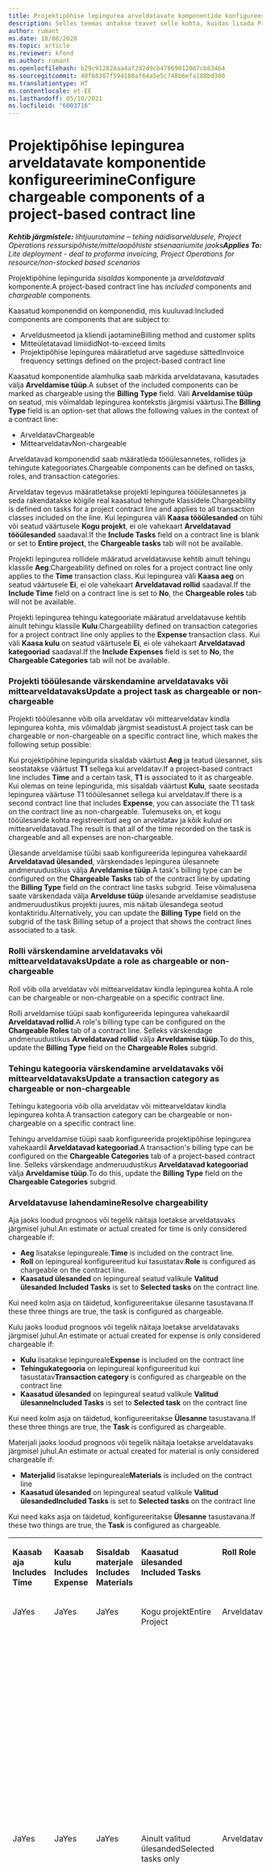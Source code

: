```yaml
---
title: Projektipõhise lepingurea arveldatavate komponentide konfigureerimine
description: Selles teemas antakse teavet selle kohta, kuidas lisada Project Operationsis lepinguridadele arveldatavaid komponente.
author: rumant
ms.date: 10/08/2020
ms.topic: article
ms.reviewer: kfend
ms.author: rumant
ms.openlocfilehash: b29c912828aa4af2d2d9cb47869012087cb834b4
ms.sourcegitcommit: 40f68387f594180af64a5e5c748b6efa188bd300
ms.translationtype: HT
ms.contentlocale: et-EE
ms.lasthandoff: 05/10/2021
ms.locfileid: "6003716"
---
```

# <a name="configure-chargeable-components-of-a-project-based-contract-line"></a><span data-ttu-id="b8df3-103">Projektipõhise lepingurea arveldatavate komponentide konfigureerimine</span><span class="sxs-lookup"><span data-stu-id="b8df3-103">Configure chargeable components of a project-based contract line</span></span>

<span data-ttu-id="b8df3-104">_**Kehtib järgmistele:** lihtjuurutamine – tehing näidisarveldusele, Project Operations ressursipõhiste/mittelaopõhiste stsenaariumite jaoks_</span><span class="sxs-lookup"><span data-stu-id="b8df3-104">_**Applies To:** Lite deployment - deal to proforma invoicing, Project Operations for resource/non-stocked based scenarios_</span></span>

<span data-ttu-id="b8df3-105">Projektipõhine lepingurida *sisaldas* komponente ja *arveldatavaid* komponente.</span><span class="sxs-lookup"><span data-stu-id="b8df3-105">A project-based contract line has *included* components and *chargeable* components.</span></span>

<span data-ttu-id="b8df3-106">Kaasatud komponendid on komponendid, mis kuuluvad:</span><span class="sxs-lookup"><span data-stu-id="b8df3-106">Included components are components that are subject to:</span></span>

  - <span data-ttu-id="b8df3-107">Arveldusmeetod ja kliendi jaotamine</span><span class="sxs-lookup"><span data-stu-id="b8df3-107">Billing method and customer splits</span></span>
  - <span data-ttu-id="b8df3-108">Mitteületatavad limiidid</span><span class="sxs-lookup"><span data-stu-id="b8df3-108">Not-to-exceed limits</span></span> 
  - <span data-ttu-id="b8df3-109">Projektipõhise lepingurea määratletud arve sageduse sätted</span><span class="sxs-lookup"><span data-stu-id="b8df3-109">Invoice frequency settings defined on the project-based contract line</span></span>

<span data-ttu-id="b8df3-110">Kaasatud komponentide alamhulka saab märkida arveldatavana, kasutades välja **Arveldamise tüüp**.</span><span class="sxs-lookup"><span data-stu-id="b8df3-110">A subset of the included components can be marked as chargeable using the **Billing Type** field.</span></span> <span data-ttu-id="b8df3-111">Väli **Arveldamise tüüp** on seatud, mis võimaldab lepingurea kontekstis järgmisi väärtusi.</span><span class="sxs-lookup"><span data-stu-id="b8df3-111">The **Billing Type** field is an option-set that allows the following values in the context of a contract line:</span></span>

  - <span data-ttu-id="b8df3-112">Arveldatav</span><span class="sxs-lookup"><span data-stu-id="b8df3-112">Chargeable</span></span>
  - <span data-ttu-id="b8df3-113">Mittearveldatav</span><span class="sxs-lookup"><span data-stu-id="b8df3-113">Non-chargeable</span></span>

<span data-ttu-id="b8df3-114">Arveldatavad komponendid saab määratleda tööülesannetes, rollides ja tehingute kategooriates.</span><span class="sxs-lookup"><span data-stu-id="b8df3-114">Chargeable components can be defined on tasks, roles, and transaction categories.</span></span>

<span data-ttu-id="b8df3-115">Arveldatav tegevus määratletakse projekti lepingurea tööülesannetes ja seda rakendatakse kõigile real kaasatud tehingute klassidele.</span><span class="sxs-lookup"><span data-stu-id="b8df3-115">Chargeability is defined on tasks for a project contract line and applies to all transaction classes included on the line.</span></span> <span data-ttu-id="b8df3-116">Kui lepingurea väli **Kaasa tööülesanded** on tühi või seatud väärtusele **Kogu projekt**, ei ole vahekaart **Arveldatavad tööülesanded** saadaval.</span><span class="sxs-lookup"><span data-stu-id="b8df3-116">If the **Include Tasks** field on a contract line is blank or set to **Entire project**, the **Chargeable tasks** tab will not be available.</span></span>

<span data-ttu-id="b8df3-117">Projekti lepingurea rollidele määratud arveldatavuse kehtib ainult tehingu klassile **Aeg**.</span><span class="sxs-lookup"><span data-stu-id="b8df3-117">Chargeability defined on roles for a project contract line only applies to the **Time** transaction class.</span></span> <span data-ttu-id="b8df3-118">Kui lepingurea väli **Kaasa aeg** on seatud väärtusele **Ei**, ei ole vahekaart **Arveldatavad rollid** saadaval.</span><span class="sxs-lookup"><span data-stu-id="b8df3-118">If the **Include Time** field on a contract line is set to **No**, the **Chargeable roles** tab will not be available.</span></span>

<span data-ttu-id="b8df3-119">Projekti lepingurea tehingu kategooriate määratud arveldatavuse kehtib ainult tehingu klassile **Kulu**.</span><span class="sxs-lookup"><span data-stu-id="b8df3-119">Chargeability defined on transaction categories for a project contract line only applies to the **Expense** transaction class.</span></span> <span data-ttu-id="b8df3-120">Kui väli **Kaasa kulu** on seatud väärtusele **Ei**, ei ole vahekaart **Arveldatavad kategooriad** saadaval.</span><span class="sxs-lookup"><span data-stu-id="b8df3-120">If the **Include Expenses** field is set to **No**, the **Chargeable Categories** tab will not be available.</span></span>

### <a name="update-a-project-task-as-chargeable-or-non-chargeable"></a><span data-ttu-id="b8df3-121">Projekti tööülesande värskendamine arveldatavaks või mittearveldatavaks</span><span class="sxs-lookup"><span data-stu-id="b8df3-121">Update a project task as chargeable or non-chargeable</span></span>

<span data-ttu-id="b8df3-122">Projekti tööülesanne võib olla arveldatav või mittearveldatav kindla lepingurea kohta, mis võimaldab järgmist seadistust.</span><span class="sxs-lookup"><span data-stu-id="b8df3-122">A project task can be chargeable or non-chargeable on a specific contract line, which makes the following setup possible:</span></span>

<span data-ttu-id="b8df3-123">Kui projektipõhine lepingurida sisaldab väärtust **Aeg** ja teatud ülesannet, siis seostatakse väärtust **T1** sellega kui arveldatav.</span><span class="sxs-lookup"><span data-stu-id="b8df3-123">If a project-based contract line includes **Time** and a certain task, **T1** is associated to it as chargeable.</span></span> <span data-ttu-id="b8df3-124">Kui olemas on teine lepingurida, mis sisaldab väärtust **Kulu**, saate seostada lepingurea väärtuse T1 tööülesannet sellega kui arveldatav.</span><span class="sxs-lookup"><span data-stu-id="b8df3-124">If there is a second contract line that includes **Expense**, you can associate the T1 task on the contract line as non-chargeable.</span></span> <span data-ttu-id="b8df3-125">Tulemuseks on, et kogu tööülesande kohta registreeritud aeg on arveldatav ja kõik kulud on mittearveldatavad.</span><span class="sxs-lookup"><span data-stu-id="b8df3-125">The result is that all of the time recorded on the task is chargeable and all expenses are non-chargeable.</span></span>

<span data-ttu-id="b8df3-126">Ülesande arveldamise tüübi saab konfigureerida lepingurea vahekaardil **Arveldatavad ülesanded**, värskendades lepingurea ülesannete andmeruudustikus välja **Arveldamise tüüp**.</span><span class="sxs-lookup"><span data-stu-id="b8df3-126">A task's billing type can be configured on the **Chargeable Tasks** tab of the contract line by updating the **Billing Type** field on the contract line tasks subgrid.</span></span> <span data-ttu-id="b8df3-127">Teise võimalusena saate värskendada välja **Arvelduse tüüp** ülesande arveldamise seadistuse andmeruudustikus projekti juures, mis näitab ülesandega seotud kontaktiridu.</span><span class="sxs-lookup"><span data-stu-id="b8df3-127">Alternatively, you can update the **Billing Type** field on the subgrid of the task Billing setup of a project that shows the contract lines associated to a task.</span></span>

### <a name="update-a-role-as-chargeable-or-non-chargeable"></a><span data-ttu-id="b8df3-128">Rolli värskendamine arveldatavaks või mittearveldatavaks</span><span class="sxs-lookup"><span data-stu-id="b8df3-128">Update a role as chargeable or non-chargeable</span></span>

<span data-ttu-id="b8df3-129">Roll võib olla arveldatav või mittearveldatav kindla lepingurea kohta.</span><span class="sxs-lookup"><span data-stu-id="b8df3-129">A role can be chargeable or non-chargeable on a specific contract line.</span></span>

<span data-ttu-id="b8df3-130">Rolli arveldamise tüüpi saab konfigureerida lepingurea vahekaardil **Arveldatavad rollid**.</span><span class="sxs-lookup"><span data-stu-id="b8df3-130">A role's billing type can be configured on the **Chargeable Roles** tab of a contract line.</span></span> <span data-ttu-id="b8df3-131">Selleks värskendage andmeruudustikus **Arveldatavad rollid** välja **Arveldamise tüüp**.</span><span class="sxs-lookup"><span data-stu-id="b8df3-131">To do this, update the **Billing Type** field on the **Chargeable Roles** subgrid.</span></span>

### <a name="update-a-transaction-category-as-chargeable-or-non-chargeable"></a><span data-ttu-id="b8df3-132">Tehingu kategooria värskendamine arveldatavaks või mittearveldatavaks</span><span class="sxs-lookup"><span data-stu-id="b8df3-132">Update a transaction category as chargeable or non-chargeable</span></span>

<span data-ttu-id="b8df3-133">Tehingu kategooria võib olla arveldatav või mittearveldatav kindla lepingurea kohta.</span><span class="sxs-lookup"><span data-stu-id="b8df3-133">A transaction category can be chargeable or non-chargeable on a specific contract line.</span></span>

<span data-ttu-id="b8df3-134">Tehingu arveldamise tüüpi saab konfigureerida projektipõhise lepingurea vahekaardil **Arveldatavad kategooriad**.</span><span class="sxs-lookup"><span data-stu-id="b8df3-134">A transaction's billing type can be configured on the **Chargeable Categories** tab of a project-based contract line.</span></span> <span data-ttu-id="b8df3-135">Selleks värskendage andmeruudustikus **Arveldatavad kategooriad** välja **Arveldamise tüüp**.</span><span class="sxs-lookup"><span data-stu-id="b8df3-135">To do this, update the **Billing Type** field on the **Chargeable Categories** subgrid.</span></span>

### <a name="resolve-chargeability"></a><span data-ttu-id="b8df3-136">Arveldatavuse lahendamine</span><span class="sxs-lookup"><span data-stu-id="b8df3-136">Resolve chargeability</span></span>

<span data-ttu-id="b8df3-137">Aja jaoks loodud prognoos või tegelik näitaja loetakse arveldatavaks järgmisel juhul.</span><span class="sxs-lookup"><span data-stu-id="b8df3-137">An estimate or actual created for time is only considered chargeable if:</span></span>

   - <span data-ttu-id="b8df3-138">**Aeg** lisatakse lepingureale.</span><span class="sxs-lookup"><span data-stu-id="b8df3-138">**Time** is included on the contract line.</span></span>
   - <span data-ttu-id="b8df3-139">**Roll** on lepingureal konfigureeritud kui tasustatav.</span><span class="sxs-lookup"><span data-stu-id="b8df3-139">**Role** is configured as chargeable on the contract line.</span></span>
   - <span data-ttu-id="b8df3-140">**Kaasatud ülesanded** on lepingureal seatud valikule **Valitud ülesanded**.</span><span class="sxs-lookup"><span data-stu-id="b8df3-140">**Included Tasks** is set to **Selected tasks** on the contract line.</span></span>
 
 <span data-ttu-id="b8df3-141">Kui need kolm asja on täidetud, konfigureeritakse ülesanne tasustavana.</span><span class="sxs-lookup"><span data-stu-id="b8df3-141">If these three things are true, the task is configured as chargeable.</span></span> 

<span data-ttu-id="b8df3-142">Kulu jaoks loodud prognoos või tegelik näitaja loetakse arveldatavaks järgmisel juhul.</span><span class="sxs-lookup"><span data-stu-id="b8df3-142">An estimate or actual created for expense is only considered chargeable if:</span></span>

   - <span data-ttu-id="b8df3-143">**Kulu** lisatakse lepingureale</span><span class="sxs-lookup"><span data-stu-id="b8df3-143">**Expense** is included on the contract line</span></span>
   - <span data-ttu-id="b8df3-144">**Tehingukategooria** on lepingureal konfigureeritud kui tasustatav</span><span class="sxs-lookup"><span data-stu-id="b8df3-144">**Transaction category** is configured as chargeable on the contract line</span></span>
   - <span data-ttu-id="b8df3-145">**Kaasatud ülesanded** on lepingureal seatud valikule **Valitud ülesanne**</span><span class="sxs-lookup"><span data-stu-id="b8df3-145">**Included Tasks** is set to **Selected task** on the contract line</span></span>
  
 <span data-ttu-id="b8df3-146">Kui need kolm asja on täidetud, konfigureeritakse **Ülesanne** tasustavana.</span><span class="sxs-lookup"><span data-stu-id="b8df3-146">If these three things are true, the **Task** is configured as chargeable.</span></span> 

<span data-ttu-id="b8df3-147">Materjali jaoks loodud prognoos või tegelik näitaja loetakse arveldatavaks järgmisel juhul.</span><span class="sxs-lookup"><span data-stu-id="b8df3-147">An estimate or actual created for material is only considered chargeable if:</span></span>

   - <span data-ttu-id="b8df3-148">**Materjalid** lisatakse lepingureale</span><span class="sxs-lookup"><span data-stu-id="b8df3-148">**Materials** is included on the contract line</span></span>
   - <span data-ttu-id="b8df3-149">**Kaasatud ülesanded** on lepingureal seatud valikule **Valitud ülesanded**</span><span class="sxs-lookup"><span data-stu-id="b8df3-149">**Included Tasks** is set to **Selected tasks** on the contract line</span></span>

<span data-ttu-id="b8df3-150">Kui need kaks asja on täidetud, konfigureeritakse **Ülesanne** tasustavana.</span><span class="sxs-lookup"><span data-stu-id="b8df3-150">If these two things are true, the **Task** is configured as chargeable.</span></span> 

<table border="0" cellspacing="0" cellpadding="0">
    <tbody>
        <tr>
            <td width="70" valign="top">
                <p><span data-ttu-id="b8df3-151">
                    <strong>Kaasab aja</strong>
                </span><span class="sxs-lookup"><span data-stu-id="b8df3-151">
                    <strong>Includes Time</strong>
                </span></span></p>
            </td>
            <td width="78" valign="top">
                <p><span data-ttu-id="b8df3-152">
                    <strong>Kaasab kulu</strong>
                    <strong></strong>
                </span><span class="sxs-lookup"><span data-stu-id="b8df3-152">
                    <strong>Includes Expense</strong>
                    <strong></strong>
                </span></span></p>
            </td>
            <td width="63" valign="top">
                <p><span data-ttu-id="b8df3-153">
                    <strong>Sisaldab materjale</strong>
                    <strong></strong>
                </span><span class="sxs-lookup"><span data-stu-id="b8df3-153">
                    <strong>Includes Materials</strong>
                    <strong></strong>
                </span></span></p>
            </td>
            <td width="75" valign="top">
                <p><span data-ttu-id="b8df3-154">
                    <strong>Kaasatud ülesanded</strong>
                    <strong></strong>
                </span><span class="sxs-lookup"><span data-stu-id="b8df3-154">
                    <strong>Included Tasks</strong>
                    <strong></strong>
                </span></span></p>
            </td>
            <td width="65" valign="top">
                <p><span data-ttu-id="b8df3-155">
                    <strong>Roll</strong>
                    <strong></strong>
                </span><span class="sxs-lookup"><span data-stu-id="b8df3-155">
                    <strong>Role</strong>
                    <strong></strong>
                </span></span></p>
            </td>
            <td width="70" valign="top">
                <p><span data-ttu-id="b8df3-156">
                    <strong>Kategooria</strong>
                    <strong></strong>
                </span><span class="sxs-lookup"><span data-stu-id="b8df3-156">
                    <strong>Category</strong>
                    <strong></strong>
                </span></span></p>
            </td>
            <td width="65" valign="top">
                <p><span data-ttu-id="b8df3-157">
                    <strong>Toiming</strong>
                    <strong></strong>
                </span><span class="sxs-lookup"><span data-stu-id="b8df3-157">
                    <strong>Task</strong>
                    <strong></strong>
                </span></span></p>
            </td>
            <td width="350" valign="top">
                <p><span data-ttu-id="b8df3-158">
                    <strong>Tasustatavuse mõju</strong>
                </span><span class="sxs-lookup"><span data-stu-id="b8df3-158">
                    <strong>Chargeability impact</strong>
                </span></span></p>
            </td>
        </tr>
        <tr>
            <td width="70" valign="top">
                <p>
<span data-ttu-id="b8df3-159">Ja</span><span class="sxs-lookup"><span data-stu-id="b8df3-159">Yes</span></span> </p>
            </td>
            <td width="78" valign="top">
                <p>
<span data-ttu-id="b8df3-160">Ja</span><span class="sxs-lookup"><span data-stu-id="b8df3-160">Yes</span></span> </p>
            </td>
            <td width="63" valign="top">
                <p>
<span data-ttu-id="b8df3-161">Ja</span><span class="sxs-lookup"><span data-stu-id="b8df3-161">Yes</span></span> </p>
            </td>
            <td width="75" valign="top">
                <p>
<span data-ttu-id="b8df3-162">Kogu projekt</span><span class="sxs-lookup"><span data-stu-id="b8df3-162">Entire Project</span></span> </p>
            </td>
            <td width="65" valign="top">
                <p>
<span data-ttu-id="b8df3-163">Arveldatav</span><span class="sxs-lookup"><span data-stu-id="b8df3-163">Chargeable</span></span> </p>
            </td>
            <td width="70" valign="top">
                <p>
<span data-ttu-id="b8df3-164">Arveldatav</span><span class="sxs-lookup"><span data-stu-id="b8df3-164">Chargeable</span></span> </p>
            </td>
            <td width="65" valign="top">
                <p>
<span data-ttu-id="b8df3-165">Ei saa seadistada</span><span class="sxs-lookup"><span data-stu-id="b8df3-165">Can't be set</span></span> </p>
            </td>
            <td width="350" valign="top">
                <p>
<span data-ttu-id="b8df3-166">Tegeliku aja arveldamine: <strong>arveldatav</strong>
                </span><span class="sxs-lookup"><span data-stu-id="b8df3-166">Billing on a time actual: <strong>Chargeable</strong>
                </span></span></p>
                <p>
<span data-ttu-id="b8df3-167">Tegeliku kulu arveldamise tüüp: <strong>arveldatav</strong>
                </span><span class="sxs-lookup"><span data-stu-id="b8df3-167">Billing type on expense actual: <strong>Chargeable</strong>
                </span></span></p>
                <p>
<span data-ttu-id="b8df3-168">Tegeliku materjali arveldamise tüüp: <strong>arveldatav</strong>
                </span><span class="sxs-lookup"><span data-stu-id="b8df3-168">Billing type on material actual: <strong>Chargeable</strong>
                </span></span></p>
            </td>
        </tr>
        <tr>
            <td width="70" valign="top">
                <p>
<span data-ttu-id="b8df3-169">Ja</span><span class="sxs-lookup"><span data-stu-id="b8df3-169">Yes</span></span> </p>
            </td>
            <td width="78" valign="top">
                <p>
<span data-ttu-id="b8df3-170">Ja</span><span class="sxs-lookup"><span data-stu-id="b8df3-170">Yes</span></span> </p>
            </td>
            <td width="63" valign="top">
                <p>
<span data-ttu-id="b8df3-171">Ja</span><span class="sxs-lookup"><span data-stu-id="b8df3-171">Yes</span></span> </p>
            </td>
            <td width="75" valign="top">
                <p>
<span data-ttu-id="b8df3-172">Ainult valitud ülesanded</span><span class="sxs-lookup"><span data-stu-id="b8df3-172">Selected tasks only</span></span> </p>
            </td>
            <td width="65" valign="top">
                <p>
<span data-ttu-id="b8df3-173">Arveldatav</span><span class="sxs-lookup"><span data-stu-id="b8df3-173">Chargeable</span></span> </p>
            </td>
            <td width="70" valign="top">
                <p>
<span data-ttu-id="b8df3-174">Arveldatav</span><span class="sxs-lookup"><span data-stu-id="b8df3-174">Chargeable</span></span> </p>
            </td>
            <td width="65" valign="top">
                <p>
<span data-ttu-id="b8df3-175">Arveldatav</span><span class="sxs-lookup"><span data-stu-id="b8df3-175">Chargeable</span></span> </p>
            </td>
            <td width="350" valign="top">
                <p>
<span data-ttu-id="b8df3-176">Tegeliku aja arveldamine: <strong>arveldatav</strong>
                </span><span class="sxs-lookup"><span data-stu-id="b8df3-176">Billing on a time actual: <strong>Chargeable</strong>
                </span></span></p>
                <p>
<span data-ttu-id="b8df3-177">Tegeliku kulu arveldamise tüüp: <strong>arveldatav</strong>
                </span><span class="sxs-lookup"><span data-stu-id="b8df3-177">Billing type on expense actual: <strong>Chargeable</strong>
                </span></span></p>
                <p>
<span data-ttu-id="b8df3-178">Tegeliku materjali arveldamise tüüp: <strong>arveldatav</strong>
                </span><span class="sxs-lookup"><span data-stu-id="b8df3-178">Billing type on material actual: <strong>Chargeable</strong>
                </span></span></p>
            </td>
        </tr>
        <tr>
            <td width="70" valign="top">
                <p>
<span data-ttu-id="b8df3-179">Ja</span><span class="sxs-lookup"><span data-stu-id="b8df3-179">Yes</span></span> </p>
            </td>
            <td width="78" valign="top">
                <p>
<span data-ttu-id="b8df3-180">Ja</span><span class="sxs-lookup"><span data-stu-id="b8df3-180">Yes</span></span> </p>
            </td>
            <td width="63" valign="top">
                <p>
<span data-ttu-id="b8df3-181">Ja</span><span class="sxs-lookup"><span data-stu-id="b8df3-181">Yes</span></span> </p>
            </td>
            <td width="75" valign="top">
                <p>
<span data-ttu-id="b8df3-182">Ainult valitud ülesanded</span><span class="sxs-lookup"><span data-stu-id="b8df3-182">Selected tasks only</span></span> </p>
            </td>
            <td width="65" valign="top">
                <p><span data-ttu-id="b8df3-183">
                    <strong>Mittearveldatav</strong>
                </span><span class="sxs-lookup"><span data-stu-id="b8df3-183">
                    <strong>Non - Chargeable</strong>
                </span></span></p>
            </td>
            <td width="70" valign="top">
                <p>
<span data-ttu-id="b8df3-184">Arveldatav</span><span class="sxs-lookup"><span data-stu-id="b8df3-184">Chargeable</span></span> </p>
            </td>
            <td width="65" valign="top">
                <p>
<span data-ttu-id="b8df3-185">Arveldatav</span><span class="sxs-lookup"><span data-stu-id="b8df3-185">Chargeable</span></span> </p>
            </td>
            <td width="350" valign="top">
                <p>
<span data-ttu-id="b8df3-186">Tegeliku aja arveldamine: <strong>mittearveldatav</strong>
                </span><span class="sxs-lookup"><span data-stu-id="b8df3-186">Billing on a time actual: <strong>Non-Chargeable</strong>
                </span></span></p>
                <p>
<span data-ttu-id="b8df3-187">Tegeliku kulu arveldamise tüüp: Arveldatav</span><span class="sxs-lookup"><span data-stu-id="b8df3-187">Billing type on expense actual: Chargeable</span></span> </p>
                <p>
<span data-ttu-id="b8df3-188">Tegeliku materjali arveldamise tüüp: arveldatav</span><span class="sxs-lookup"><span data-stu-id="b8df3-188">Billing type on material actual: Chargeable</span></span> </p>
            </td>
        </tr>
        <tr>
            <td width="70" valign="top">
                <p>
<span data-ttu-id="b8df3-189">Ja</span><span class="sxs-lookup"><span data-stu-id="b8df3-189">Yes</span></span> </p>
            </td>
            <td width="78" valign="top">
                <p>
<span data-ttu-id="b8df3-190">Ja</span><span class="sxs-lookup"><span data-stu-id="b8df3-190">Yes</span></span> </p>
            </td>
            <td width="63" valign="top">
                <p>
<span data-ttu-id="b8df3-191">Ja</span><span class="sxs-lookup"><span data-stu-id="b8df3-191">Yes</span></span> </p>
            </td>
            <td width="75" valign="top">
                <p>
<span data-ttu-id="b8df3-192">Ainult valitud ülesanded</span><span class="sxs-lookup"><span data-stu-id="b8df3-192">Selected tasks only</span></span> </p>
            </td>
            <td width="65" valign="top">
                <p>
<span data-ttu-id="b8df3-193">Arveldatav</span><span class="sxs-lookup"><span data-stu-id="b8df3-193">Chargeable</span></span> </p>
            </td>
            <td width="70" valign="top">
                <p>
<span data-ttu-id="b8df3-194">Arveldatav</span><span class="sxs-lookup"><span data-stu-id="b8df3-194">Chargeable</span></span> </p>
            </td>
            <td width="65" valign="top">
                <p><span data-ttu-id="b8df3-195">
                    <strong>Mittearveldatav</strong>
                </span><span class="sxs-lookup"><span data-stu-id="b8df3-195">
                    <strong>Non-Chargeable</strong>
                </span></span></p>
            </td>
            <td width="350" valign="top">
                <p>
<span data-ttu-id="b8df3-196">Tegeliku aja arveldamine: <strong>mittearveldatav</strong>
                </span><span class="sxs-lookup"><span data-stu-id="b8df3-196">Billing on a time actual: <strong>Non-Chargeable</strong>
                </span></span></p>
                <p>
<span data-ttu-id="b8df3-197">Tegeliku kulu arveldamise tüüp: <strong>mittearveldatav</strong>
                </span><span class="sxs-lookup"><span data-stu-id="b8df3-197">Billing type on expense actual: <strong>Non-Chargeable</strong>
                </span></span></p>
                <p>
<span data-ttu-id="b8df3-198">Tegeliku materjali arveldamise tüüp: <strong>mittearveldatav</strong>
                </span><span class="sxs-lookup"><span data-stu-id="b8df3-198">Billing type on material actual: <strong>Non-Chargeable</strong>
                </span></span></p>
            </td>
        </tr>
        <tr>
            <td width="70" valign="top">
                <p>
<span data-ttu-id="b8df3-199">Ja</span><span class="sxs-lookup"><span data-stu-id="b8df3-199">Yes</span></span> </p>
            </td>
            <td width="78" valign="top">
                <p>
<span data-ttu-id="b8df3-200">Ja</span><span class="sxs-lookup"><span data-stu-id="b8df3-200">Yes</span></span> </p>
            </td>
            <td width="63" valign="top">
                <p>
<span data-ttu-id="b8df3-201">Ja</span><span class="sxs-lookup"><span data-stu-id="b8df3-201">Yes</span></span> </p>
            </td>
            <td width="75" valign="top">
                <p>
<span data-ttu-id="b8df3-202">Ainult valitud ülesanded</span><span class="sxs-lookup"><span data-stu-id="b8df3-202">Selected tasks only</span></span> </p>
            </td>
            <td width="65" valign="top">
                <p><span data-ttu-id="b8df3-203">
                    <strong>Mittearveldatav</strong>
                </span><span class="sxs-lookup"><span data-stu-id="b8df3-203">
                    <strong>Non-Chargeable</strong>
                </span></span></p>
            </td>
            <td width="70" valign="top">
                <p>
<span data-ttu-id="b8df3-204">Arveldatav</span><span class="sxs-lookup"><span data-stu-id="b8df3-204">Chargeable</span></span> </p>
            </td>
            <td width="65" valign="top">
                <p><span data-ttu-id="b8df3-205">
                    <strong>Mittearveldatav</strong>
                </span><span class="sxs-lookup"><span data-stu-id="b8df3-205">
                    <strong>Non- Chargeable</strong>
                </span></span></p>
            </td>
            <td width="350" valign="top">
                <p>
<span data-ttu-id="b8df3-206">Tegeliku aja arveldamine: <strong>mittearveldatav</strong>
                </span><span class="sxs-lookup"><span data-stu-id="b8df3-206">Billing on a time actual: <strong>Non-Chargeable</strong>
                </span></span></p>
                <p>
<span data-ttu-id="b8df3-207">Tegeliku kulu arveldamise tüüp: <strong>mittearveldatav</strong>
                </span><span class="sxs-lookup"><span data-stu-id="b8df3-207">Billing type on expense actual: <strong>Non-Chargeable</strong>
                </span></span></p>
                <p>
<span data-ttu-id="b8df3-208">Tegeliku materjali arveldamise tüüp: <strong>mittearveldatav</strong>
                </span><span class="sxs-lookup"><span data-stu-id="b8df3-208">Billing type on material actual: <strong> Non-Chargeable</strong>
                </span></span></p>
            </td>
        </tr>
        <tr>
            <td width="70" valign="top">
                <p>
<span data-ttu-id="b8df3-209">Ja</span><span class="sxs-lookup"><span data-stu-id="b8df3-209">Yes</span></span> </p>
            </td>
            <td width="78" valign="top">
                <p>
<span data-ttu-id="b8df3-210">Ja</span><span class="sxs-lookup"><span data-stu-id="b8df3-210">Yes</span></span> </p>
            </td>
            <td width="63" valign="top">
                <p>
<span data-ttu-id="b8df3-211">Ja</span><span class="sxs-lookup"><span data-stu-id="b8df3-211">Yes</span></span> </p>
            </td>
            <td width="75" valign="top">
                <p>
<span data-ttu-id="b8df3-212">Ainult valitud ülesanded</span><span class="sxs-lookup"><span data-stu-id="b8df3-212">Selected tasks only</span></span> </p>
            </td>
            <td width="65" valign="top">
                <p><span data-ttu-id="b8df3-213">
                    <strong>Mittearveldatav</strong>
                </span><span class="sxs-lookup"><span data-stu-id="b8df3-213">
                    <strong>Non-Chargeable</strong>
                </span></span></p>
            </td>
            <td width="70" valign="top">
                <p><span data-ttu-id="b8df3-214">
                    <strong>Mittearveldatav</strong>
                </span><span class="sxs-lookup"><span data-stu-id="b8df3-214">
                    <strong>Non-Chargeable</strong>
                </span></span></p>
            </td>
            <td width="65" valign="top">
                <p>
<span data-ttu-id="b8df3-215">Arveldatav</span><span class="sxs-lookup"><span data-stu-id="b8df3-215">Chargeable</span></span> </p>
            </td>
            <td width="350" valign="top">
                <p>
<span data-ttu-id="b8df3-216">Tegeliku aja arveldamine: <strong>mittearveldatav</strong>
                </span><span class="sxs-lookup"><span data-stu-id="b8df3-216">Billing on a time actual: <strong>Non-Chargeable</strong>
                </span></span></p>
                <p>
<span data-ttu-id="b8df3-217">Tegeliku kulu arveldamise tüüp: <strong>mittearveldatav</strong>
                </span><span class="sxs-lookup"><span data-stu-id="b8df3-217">Billing type on expense actual: <strong> Non-Chargeable</strong>
                </span></span></p>
                <p>
<span data-ttu-id="b8df3-218">Tegeliku materjali arveldamise tüüp: arveldatav</span><span class="sxs-lookup"><span data-stu-id="b8df3-218">Billing type on material actual: Chargeable</span></span> </p>
            </td>
        </tr>
        <tr>
            <td width="70" valign="top">
                <p><span data-ttu-id="b8df3-219">
                    <strong>No</strong>
                </span><span class="sxs-lookup"><span data-stu-id="b8df3-219">
                    <strong>No</strong>
                </span></span></p>
            </td>
            <td width="78" valign="top">
                <p>
<span data-ttu-id="b8df3-220">Ja</span><span class="sxs-lookup"><span data-stu-id="b8df3-220">Yes</span></span> </p>
            </td>
            <td width="63" valign="top">
                <p>
<span data-ttu-id="b8df3-221">Ja</span><span class="sxs-lookup"><span data-stu-id="b8df3-221">Yes</span></span> </p>
            </td>
            <td width="75" valign="top">
                <p>
<span data-ttu-id="b8df3-222">Kogu projekt</span><span class="sxs-lookup"><span data-stu-id="b8df3-222">Entire Project</span></span> </p>
            </td>
            <td width="65" valign="top">
                <p>
<span data-ttu-id="b8df3-223">Ei saa seadistada</span><span class="sxs-lookup"><span data-stu-id="b8df3-223">Can't be set</span></span> </p>
            </td>
            <td width="70" valign="top">
                <p><span data-ttu-id="b8df3-224">
                    <strong>Arveldatav</strong>
                </span><span class="sxs-lookup"><span data-stu-id="b8df3-224">
                    <strong>Chargeable</strong>
                </span></span></p>
            </td>
            <td width="65" valign="top">
                <p>
<span data-ttu-id="b8df3-225">Ei saa seadistada</span><span class="sxs-lookup"><span data-stu-id="b8df3-225">Can't be set</span></span> </p>
            </td>
            <td width="350" valign="top">
                <p>
<span data-ttu-id="b8df3-226">Tegeliku aja arveldamine: <strong>pole saadaval</strong>
                </span><span class="sxs-lookup"><span data-stu-id="b8df3-226">Billing on a time actual: <strong>Not available</strong>
                </span></span></p>
                <p>
<span data-ttu-id="b8df3-227">Tegeliku kulu arveldamise tüüp: Arveldatav</span><span class="sxs-lookup"><span data-stu-id="b8df3-227">Billing type on expense actual: Chargeable</span></span> </p>
                <p>
<span data-ttu-id="b8df3-228">Tegeliku materjali arveldamise tüüp: arveldatav</span><span class="sxs-lookup"><span data-stu-id="b8df3-228">Billing type on material actual: Chargeable</span></span> </p>
            </td>
        </tr>
        <tr>
            <td width="70" valign="top">
                <p><span data-ttu-id="b8df3-229">
                    <strong>No</strong>
                </span><span class="sxs-lookup"><span data-stu-id="b8df3-229">
                    <strong>No</strong>
                </span></span></p>
            </td>
            <td width="78" valign="top">
                <p>
<span data-ttu-id="b8df3-230">Ja</span><span class="sxs-lookup"><span data-stu-id="b8df3-230">Yes</span></span> </p>
            </td>
            <td width="63" valign="top">
                <p>
<span data-ttu-id="b8df3-231">Ja</span><span class="sxs-lookup"><span data-stu-id="b8df3-231">Yes</span></span> </p>
            </td>
            <td width="75" valign="top">
                <p>
<span data-ttu-id="b8df3-232">Kogu projekt</span><span class="sxs-lookup"><span data-stu-id="b8df3-232">Entire Project</span></span> </p>
            </td>
            <td width="65" valign="top">
                <p>
<span data-ttu-id="b8df3-233">Ei saa seadistada</span><span class="sxs-lookup"><span data-stu-id="b8df3-233">Can't be set</span></span> </p>
            </td>
            <td width="70" valign="top">
                <p><span data-ttu-id="b8df3-234">
                    <strong>Mittearveldatav</strong>
                </span><span class="sxs-lookup"><span data-stu-id="b8df3-234">
                    <strong>Non-Chargeable</strong>
                </span></span></p>
            </td>
            <td width="65" valign="top">
                <p>
<span data-ttu-id="b8df3-235">Ei saa seadistada</span><span class="sxs-lookup"><span data-stu-id="b8df3-235">Can't be set</span></span> </p>
            </td>
            <td width="350" valign="top">
                <p>
<span data-ttu-id="b8df3-236">Tegeliku aja arveldamine: <strong>pole saadaval</strong>
                </span><span class="sxs-lookup"><span data-stu-id="b8df3-236">Billing on a time actual: <strong>Not available</strong>
                </span></span></p>
                <p>
<span data-ttu-id="b8df3-237">Tegeliku kulu arveldamise tüüp: <strong>mittearveldatav</strong>
                </span><span class="sxs-lookup"><span data-stu-id="b8df3-237">Billing type on expense actual: <strong> Non-chargeable</strong>
                </span></span></p>
                <p>
<span data-ttu-id="b8df3-238">Tegeliku materjali arveldamise tüüp: arveldatav</span><span class="sxs-lookup"><span data-stu-id="b8df3-238">Billing type on material actual: Chargeable</span></span> </p>
            </td>
        </tr>
        <tr>
            <td width="70" valign="top">
                <p>
<span data-ttu-id="b8df3-239">Ja</span><span class="sxs-lookup"><span data-stu-id="b8df3-239">Yes</span></span> </p>
            </td>
            <td width="78" valign="top">
                <p><span data-ttu-id="b8df3-240">
                    <strong>No</strong>
                </span><span class="sxs-lookup"><span data-stu-id="b8df3-240">
                    <strong>No</strong>
                </span></span></p>
            </td>
            <td width="63" valign="top">
                <p>
<span data-ttu-id="b8df3-241">Ja</span><span class="sxs-lookup"><span data-stu-id="b8df3-241">Yes</span></span> </p>
            </td>
            <td width="75" valign="top">
                <p>
<span data-ttu-id="b8df3-242">Kogu projekt</span><span class="sxs-lookup"><span data-stu-id="b8df3-242">Entire Project</span></span> </p>
            </td>
            <td width="65" valign="top">
                <p>
<span data-ttu-id="b8df3-243">Arveldatav</span><span class="sxs-lookup"><span data-stu-id="b8df3-243">Chargeable</span></span> </p>
            </td>
            <td width="70" valign="top">
                <p>
<span data-ttu-id="b8df3-244">Ei saa seadistada</span><span class="sxs-lookup"><span data-stu-id="b8df3-244">Can't be set</span></span> </p>
            </td>
            <td width="65" valign="top">
                <p>
<span data-ttu-id="b8df3-245">Ei saa seadistada</span><span class="sxs-lookup"><span data-stu-id="b8df3-245">Can't be set</span></span> </p>
            </td>
            <td width="350" valign="top">
                <p>
<span data-ttu-id="b8df3-246">Tegeliku aja arveldamine: Arveldatav</span><span class="sxs-lookup"><span data-stu-id="b8df3-246">Billing on a time actual: Chargeable</span></span> </p>
                <p>
<span data-ttu-id="b8df3-247">Tegeliku kulu arveldamise tüüp: <strong>pole saadaval</strong>
                </span><span class="sxs-lookup"><span data-stu-id="b8df3-247">Billing type on expense actual:<strong> Not available</strong>
                </span></span></p>
                <p>
<span data-ttu-id="b8df3-248">Tegeliku materjali arveldamise tüüp: arveldatav</span><span class="sxs-lookup"><span data-stu-id="b8df3-248">Billing type on material actual: Chargeable</span></span> </p>
            </td>
        </tr>
        <tr>
            <td width="70" valign="top">
                <p>
<span data-ttu-id="b8df3-249">Ja</span><span class="sxs-lookup"><span data-stu-id="b8df3-249">Yes</span></span> </p>
            </td>
            <td width="78" valign="top">
                <p><span data-ttu-id="b8df3-250">
                    <strong>No</strong>
                </span><span class="sxs-lookup"><span data-stu-id="b8df3-250">
                    <strong>No</strong>
                </span></span></p>
            </td>
            <td width="63" valign="top">
                <p>
<span data-ttu-id="b8df3-251">Ja</span><span class="sxs-lookup"><span data-stu-id="b8df3-251">Yes</span></span> </p>
            </td>
            <td width="75" valign="top">
                <p>
<span data-ttu-id="b8df3-252">Kogu projekt</span><span class="sxs-lookup"><span data-stu-id="b8df3-252">Entire Project</span></span> </p>
            </td>
            <td width="65" valign="top">
                <p><span data-ttu-id="b8df3-253">
                    <strong>Mittearveldatav</strong>
                </span><span class="sxs-lookup"><span data-stu-id="b8df3-253">
                    <strong>Non-Chargeable</strong>
                </span></span></p>
            </td>
            <td width="70" valign="top">
                <p>
<span data-ttu-id="b8df3-254">Ei saa seadistada</span><span class="sxs-lookup"><span data-stu-id="b8df3-254">Can't be set</span></span> </p>
            </td>
            <td width="65" valign="top">
                <p>
<span data-ttu-id="b8df3-255">Ei saa seadistada</span><span class="sxs-lookup"><span data-stu-id="b8df3-255">Can't be set</span></span> </p>
            </td>
            <td width="350" valign="top">
                <p>
<span data-ttu-id="b8df3-256">Tegeliku aja arveldamine: <strong>mittearveldatav</strong>
                </span><span class="sxs-lookup"><span data-stu-id="b8df3-256">Billing on a time actual: <strong>Non-chargeable </strong>
                </span></span></p>
                <p>
<span data-ttu-id="b8df3-257">Tegeliku kulu arveldamise tüüp: <strong>pole saadaval</strong>
                </span><span class="sxs-lookup"><span data-stu-id="b8df3-257">Billing type on expense actual:<strong> Not available</strong>
                </span></span></p>
                <p>
<span data-ttu-id="b8df3-258">Tegeliku materjali arveldamise tüüp: arveldatav</span><span class="sxs-lookup"><span data-stu-id="b8df3-258">Billing type on material actual: Chargeable</span></span> </p>
            </td>
        </tr>
        <tr>
            <td width="70" valign="top">
                <p>
<span data-ttu-id="b8df3-259">Ja</span><span class="sxs-lookup"><span data-stu-id="b8df3-259">Yes</span></span> </p>
            </td>
            <td width="78" valign="top">
                <p>
<span data-ttu-id="b8df3-260">Ja</span><span class="sxs-lookup"><span data-stu-id="b8df3-260">Yes</span></span> </p>
            </td>
            <td width="63" valign="top">
                <p><span data-ttu-id="b8df3-261">
                    <strong>No</strong>
                </span><span class="sxs-lookup"><span data-stu-id="b8df3-261">
                    <strong>No</strong>
                </span></span></p>
            </td>
            <td width="75" valign="top">
                <p>
<span data-ttu-id="b8df3-262">Kogu projekt</span><span class="sxs-lookup"><span data-stu-id="b8df3-262">Entire Project</span></span> </p>
            </td>
            <td width="65" valign="top">
                <p>
<span data-ttu-id="b8df3-263">Arveldatav</span><span class="sxs-lookup"><span data-stu-id="b8df3-263">Chargeable</span></span> </p>
            </td>
            <td width="70" valign="top">
                <p>
<span data-ttu-id="b8df3-264">Arveldatav</span><span class="sxs-lookup"><span data-stu-id="b8df3-264">Chargeable</span></span> </p>
            </td>
            <td width="65" valign="top">
                <p>
<span data-ttu-id="b8df3-265">Ei saa seadistada</span><span class="sxs-lookup"><span data-stu-id="b8df3-265">Can't be set</span></span> </p>
            </td>
            <td width="350" valign="top">
                <p>
<span data-ttu-id="b8df3-266">Tegeliku aja arveldamine: Arveldatav</span><span class="sxs-lookup"><span data-stu-id="b8df3-266">Billing on a time actual: Chargeable</span></span> </p>
                <p>
<span data-ttu-id="b8df3-267">Tegeliku kulu arveldamise tüüp: Arveldatav</span><span class="sxs-lookup"><span data-stu-id="b8df3-267">Billing type on expense actual: Chargeable</span></span> </p>
                <p>
<span data-ttu-id="b8df3-268">Tegeliku materjali arveldamise tüüp: <strong>pole saadaval</strong>
                </span><span class="sxs-lookup"><span data-stu-id="b8df3-268">Billing type on material actual: <strong> Not available</strong>
                </span></span></p>
            </td>
        </tr>
        <tr>
            <td width="70" valign="top">
                <p>
<span data-ttu-id="b8df3-269">Ja</span><span class="sxs-lookup"><span data-stu-id="b8df3-269">Yes</span></span> </p>
            </td>
            <td width="78" valign="top">
                <p>
<span data-ttu-id="b8df3-270">Ja</span><span class="sxs-lookup"><span data-stu-id="b8df3-270">Yes</span></span> </p>
            </td>
            <td width="63" valign="top">
                <p><span data-ttu-id="b8df3-271">
                    <strong>No</strong>
                </span><span class="sxs-lookup"><span data-stu-id="b8df3-271">
                    <strong>No</strong>
                </span></span></p>
            </td>
            <td width="75" valign="top">
                <p>
<span data-ttu-id="b8df3-272">Kogu projekt</span><span class="sxs-lookup"><span data-stu-id="b8df3-272">Entire Project</span></span> </p>
            </td>
            <td width="65" valign="top">
                <p><span data-ttu-id="b8df3-273">
                    <strong>Mittearveldatav</strong>
                </span><span class="sxs-lookup"><span data-stu-id="b8df3-273">
                    <strong>Non-Chargeable</strong>
                </span></span></p>
            </td>
            <td width="70" valign="top">
                <p><span data-ttu-id="b8df3-274">
                    <strong>Mittearveldatav</strong>
                </span><span class="sxs-lookup"><span data-stu-id="b8df3-274">
                    <strong>Non-chargeable</strong>
                </span></span></p>
            </td>
            <td width="65" valign="top">
                <p>
<span data-ttu-id="b8df3-275">Ei saa seadistada</span><span class="sxs-lookup"><span data-stu-id="b8df3-275">Can't be set</span></span> </p>
            </td>
            <td width="350" valign="top">
                <p>
<span data-ttu-id="b8df3-276">Tegeliku aja arveldamine: <strong>mittearveldatav</strong>
                </span><span class="sxs-lookup"><span data-stu-id="b8df3-276">Billing on a time actual: <strong>Non-chargeable </strong>
                </span></span></p>
                <p>
<span data-ttu-id="b8df3-277">Tegeliku kulu arveldamise tüüp:<strong> mittearveldatav</strong>
                </span><span class="sxs-lookup"><span data-stu-id="b8df3-277">Billing type on expense actual:<strong> Non-chargeable </strong>
                </span></span></p>
                <p>
<span data-ttu-id="b8df3-278">Tegeliku materjali arveldamise tüüp:<strong> pole saadaval</strong>
                </span><span class="sxs-lookup"><span data-stu-id="b8df3-278">Billing type on material actual:<strong> Not available</strong>
                </span></span></p>
            </td>
        </tr>
    </tbody>
</table>





[!INCLUDE[footer-include](../../includes/footer-banner.md)]
